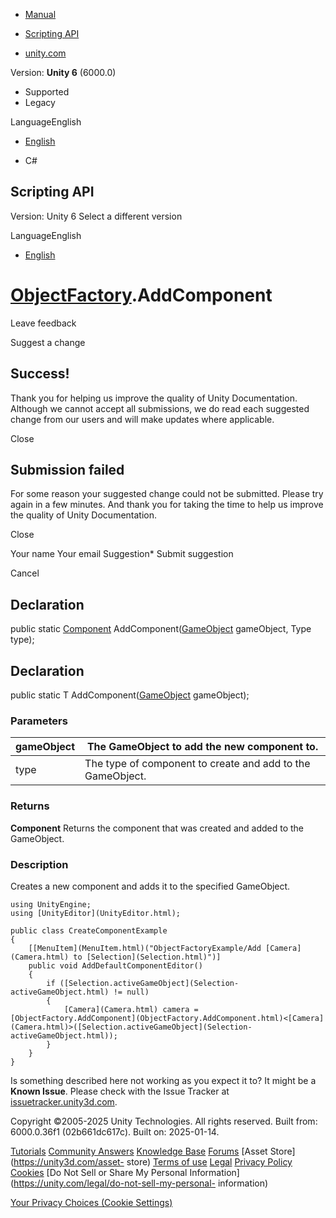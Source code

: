 [ ]()

  * [Manual](../Manual/index.html)
  * [Scripting API](../ScriptReference/index.html)

  * [unity.com](https://unity.com/)

Version: **Unity 6** (6000.0)

  * Supported
  * Legacy

LanguageEnglish

  * [English]()

  * C#

[ ](https://docs.unity3d.com)

## Scripting API

Version: Unity 6 Select a different version

LanguageEnglish

  * [English]()

#  [ObjectFactory](ObjectFactory.html).AddComponent

Leave feedback

Suggest a change

## Success!

Thank you for helping us improve the quality of Unity Documentation. Although
we cannot accept all submissions, we do read each suggested change from our
users and will make updates where applicable.

Close

## Submission failed

For some reason your suggested change could not be submitted. Please <a>try
again</a> in a few minutes. And thank you for taking the time to help us
improve the quality of Unity Documentation.

Close

Your name Your email Suggestion* Submit suggestion

Cancel

[ ]()

## Declaration

public static [Component](Component.html)
AddComponent([GameObject](GameObject.html) gameObject, Type type);

## Declaration

public static T AddComponent([GameObject](GameObject.html) gameObject);

### Parameters

gameObject | The GameObject to add the new component to.  
---|---  
type | The type of component to create and add to the GameObject.  
  
### Returns

**Component** Returns the component that was created and added to the
GameObject.

### Description

Creates a new component and adds it to the specified GameObject.

    
    
    using UnityEngine;
    using [UnityEditor](UnityEditor.html);  
      
    public class CreateComponentExample
    {
        [[MenuItem](MenuItem.html)("ObjectFactoryExample/Add [Camera](Camera.html) to [Selection](Selection.html)")]
        public void AddDefaultComponentEditor()
        {
            if ([Selection.activeGameObject](Selection-activeGameObject.html) != null)
            {
                [Camera](Camera.html) camera = [ObjectFactory.AddComponent](ObjectFactory.AddComponent.html)<[Camera](Camera.html)>([Selection.activeGameObject](Selection-activeGameObject.html));
            }
        }
    }
    

Is something described here not working as you expect it to? It might be a
**Known Issue**. Please check with the Issue Tracker at
[issuetracker.unity3d.com](https://issuetracker.unity3d.com).

Copyright ©2005-2025 Unity Technologies. All rights reserved. Built from:
6000.0.36f1 (02b661dc617c). Built on: 2025-01-14.

[Tutorials](https://unity3d.com/learn) [Community
Answers](https://answers.unity3d.com) [Knowledge
Base](https://support.unity3d.com/hc/en-us)
[Forums](https://forum.unity3d.com) [Asset Store](https://unity3d.com/asset-
store) [Terms of use](https://docs.unity3d.com/Manual/TermsOfUse.html)
[Legal](https://unity.com/legal) [Privacy
Policy](https://unity.com/legal/privacy-policy)
[Cookies](https://unity.com/legal/cookie-policy) [Do Not Sell or Share My
Personal Information](https://unity.com/legal/do-not-sell-my-personal-
information)

[Your Privacy Choices (Cookie Settings)](javascript:void\(0\);)

